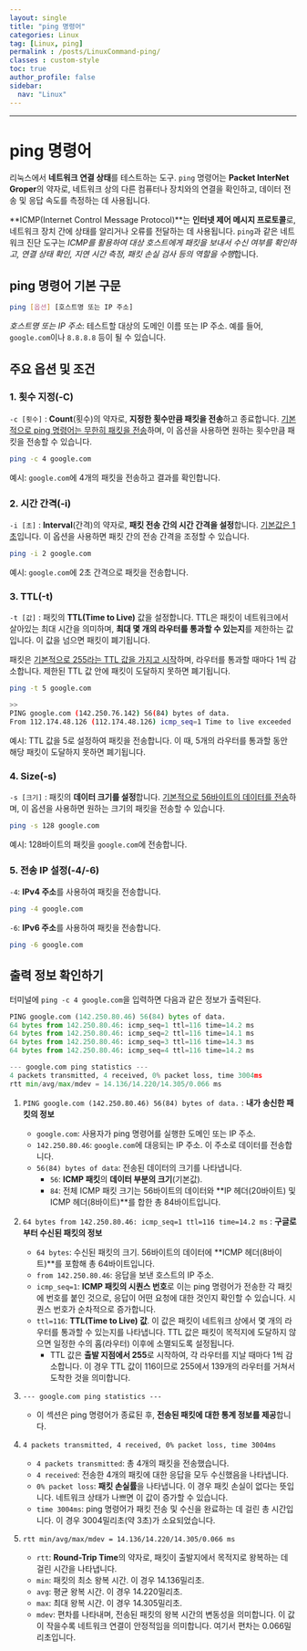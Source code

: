 ```yaml
---
layout: single
title: "ping 명령어"
categories: Linux
tag: [Linux, ping]
permalink : /posts/LinuxCommand-ping/
classes : custom-style
toc: true
author_profile: false
sidebar:
  nav: "Linux"
---
```


<hr>

# ping 명령어

리눅스에서 **네트워크 연결 상태**를 테스트하는 도구. `ping` 명령어는 **Packet InterNet Groper**의 약자로, 네트워크 상의 다른 컴퓨터나 장치와의 연결을 확인하고, 데이터 전송 및 응답 속도를 측정하는 데 사용됩니다.

**ICMP(Internet Control Message Protocol)**는 **인터넷 제어 메시지 프로토콜**로, 네트워크 장치 간에 상태를 알리거나 오류를 전달하는 데 사용됩니다. `ping`과 같은 네트워크 진단 도구는 *ICMP를 활용하여 대상 호스트에게 패킷을 보내서 수신 여부를 확인하고, 연결 상태 확인, 지연 시간 측정, 패킷 손실 검사 등의 역할을 수행*합니다.

## ping 명령어 기본 구문

```bash
ping [옵션] [호스트명 또는 IP 주소]
```

*호스트명 또는 IP 주소*: 테스트할 대상의 도메인 이름 또는 IP 주소. 예를 들어, `google.com`이나 `8.8.8.8` 등이 될 수 있습니다.

## 주요 옵션 및 조건

### 1. 횟수 지정(-C)

`-c [횟수]` : **Count**(횟수)의 약자로, **지정한 횟수만큼 패킷을 전송**하고 종료합니다. <u>기본적으로 ping 명령어는 무한히 패킷을 전송</u>하며, 이 옵션을 사용하면 원하는 횟수만큼 패킷을 전송할 수 있습니다.

```bash
ping -c 4 google.com
```

예시: `google.com`에 4개의 패킷을 전송하고 결과를 확인합니다.

### 2. 시간 간격(-i)

`-i [초]` : **Interval**(간격)의 약자로, **패킷 전송 간의 시간 간격을 설정**합니다. <u>기본값은 1초</u>입니다. 이 옵션을 사용하면 패킷 간의 전송 간격을 조정할 수 있습니다.

```bash
ping -i 2 google.com
```

예시: `google.com`에 2초 간격으로 패킷을 전송합니다.

### 3. TTL(-t)

`-t [값]` : 패킷의 **TTL(Time to Live)** 값을 설정합니다. TTL은 패킷이 네트워크에서 살아있는 최대 시간을 의미하며, **최대 몇 개의 라우터를 통과할 수 있는지**를 제한하는 값입니다. 이 값을 넘으면 패킷이 폐기됩니다.

패킷은 <u>기본적으로 255라는 TTL 값을 가지고 시작</u>하며, 라우터를 통과할 때마다 1씩 감소합니다. 제한된 TTL 값 안에 패킷이 도달하지 못하면 폐기됩니다.

```bash
ping -t 5 google.com

>>
PING google.com (142.250.76.142) 56(84) bytes of data.
From 112.174.48.126 (112.174.48.126) icmp_seq=1 Time to live exceeded
```

예시: TTL 값을 5로 설정하여 패킷을 전송합니다. 이 때, 5개의 라우터를 통과할 동안 해당 패킷이 도달하지 못하면 폐기됩니다.

### 4. Size(-s)

`-s [크기]` : 패킷의 **데이터 크기를 설정**합니다. <u>기본적으로 56바이트의 데이터를 전송</u>하며, 이 옵션을 사용하면 원하는 크기의 패킷을 전송할 수 있습니다.

```bash
ping -s 128 google.com
```

예시: 128바이트의 패킷을 `google.com`에 전송합니다.

### 5. 전송 IP 설정(-4/-6)

`-4`: **IPv4 주소**를 사용하여 패킷을 전송합니다.

```bash
ping -4 google.com
```

`-6`: **IPv6 주소**를 사용하여 패킷을 전송합니다.

```bash
ping -6 google.com
```

## 출력 정보 확인하기

터미널에 `ping -c 4 google.com`을 입력하면 다음과 같은 정보가 출력된다.

```python
PING google.com (142.250.80.46) 56(84) bytes of data.
64 bytes from 142.250.80.46: icmp_seq=1 ttl=116 time=14.2 ms
64 bytes from 142.250.80.46: icmp_seq=2 ttl=116 time=14.1 ms
64 bytes from 142.250.80.46: icmp_seq=3 ttl=116 time=14.3 ms
64 bytes from 142.250.80.46: icmp_seq=4 ttl=116 time=14.2 ms

--- google.com ping statistics ---
4 packets transmitted, 4 received, 0% packet loss, time 3004ms
rtt min/avg/max/mdev = 14.136/14.220/14.305/0.066 ms
```

1. `PING google.com (142.250.80.46) 56(84) bytes of data.` : **내가 송신한 패킷의 정보**

    - `google.com`: 사용자가 ping 명령어를 실행한 도메인 또는 IP 주소.
    - `142.250.80.46`: `google.com`에 대응되는 IP 주소. 이 주소로 데이터를 전송합니다.
    - `56(84) bytes of data`: 전송된 데이터의 크기를 나타냅니다.
        - `56`: **ICMP 패킷**의 **데이터 부분의 크기**(기본값).
        - `84`: 전체 ICMP 패킷 크기는 56바이트의 데이터와 **IP 헤더(20바이트) 및 ICMP 헤더(8바이트)**를 합한 총 84바이트입니다.

2. `64 bytes from 142.250.80.46: icmp_seq=1 ttl=116 time=14.2 ms` : **구글로 부터 수신된 패킷의 정보**

    - `64 bytes`: 수신된 패킷의 크기. 56바이트의 데이터에 **ICMP 헤더(8바이트)**를 포함해 총 64바이트입니다.
    - `from 142.250.80.46`: 응답을 보낸 호스트의 IP 주소.
    - `icmp_seq=1`: **ICMP 패킷의 시퀀스 번호**로 이는 ping 명령어가 전송한 각 패킷에 번호를 붙인 것으로, 응답이 어떤 요청에 대한 것인지 확인할 수 있습니다. 시퀀스 번호가 순차적으로 증가합니다.
    - `ttl=116`: **TTL(Time to Live) 값**. 이 값은 패킷이 네트워크 상에서 몇 개의 라우터를 통과할 수 있는지를 나타냅니다. TTL 값은 패킷이 목적지에 도달하지 않으면 일정한 수의 홉(라우터) 이후에 소멸되도록 설정됩니다.
        - TTL 값은 **출발 지점에서 255**로 시작하여, 각 라우터를 지날 때마다 1씩 감소합니다. 이 경우 TTL 값이 116이므로 255에서 139개의 라우터를 거쳐서 도착한 것을 의미합니다.

3. `--- google.com ping statistics ---`
    - 이 섹션은 ping 명령어가 종료된 후, **전송된 패킷에 대한 통계 정보를 제공**합니다.

4. `4 packets transmitted, 4 received, 0% packet loss, time 3004ms`
    - `4 packets transmitted`: 총 4개의 패킷을 전송했습니다.
    - `4 received`: 전송한 4개의 패킷에 대한 응답을 모두 수신했음을 나타냅니다.
    - `0% packet loss`: **패킷 손실률**을 나타냅니다. 이 경우 패킷 손실이 없다는 뜻입니다. 네트워크 상태가 나쁘면 이 값이 증가할 수 있습니다.
    - `time 3004ms`: ping 명령어가 패킷 전송 및 수신을 완료하는 데 걸린 총 시간입니다. 이 경우 3004밀리초(약 3초)가 소요되었습니다.

5. `rtt min/avg/max/mdev = 14.136/14.220/14.305/0.066 ms`
    - `rtt`: **Round-Trip Time**의 약자로, 패킷이 출발지에서 목적지로 왕복하는 데 걸린 시간을 나타냅니다.
    - `min`: 패킷의 최소 왕복 시간. 이 경우 14.136밀리초.
    - `avg`: 평균 왕복 시간. 이 경우 14.220밀리초.
    - `max`: 최대 왕복 시간. 이 경우 14.305밀리초.
    - `mdev`: 편차를 나타내며, 전송된 패킷의 왕복 시간의 변동성을 의미합니다. 이 값이 작을수록 네트워크 연결이 안정적임을 의미합니다. 여기서 편차는 0.066밀리초입니다.